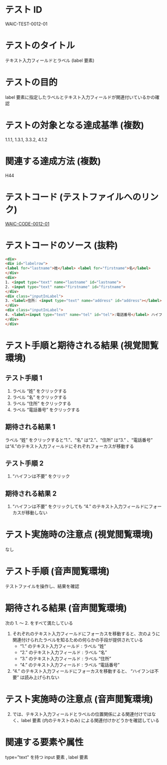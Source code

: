 # テスト ID

WAIC-TEST-0012-01

# テストのタイトル

テキスト入力フィールドとラベル (label 要素)

# テストの目的

label 要素に指定したラベルとテキスト入力フィールドが関連付いているかの確認

# テストの対象となる達成基準 (複数)

1.1.1, 1.3.1, 3.3.2, 4.1.2

# 関連する達成方法 (複数)

H44

# テストコード (テストファイルへのリンク)

[WAIC-CODE-0012-01](https://waic.github.io/as_test/WAIC-CODE/WAIC-CODE-0012-01.html)

# テストコードのソース (抜粋)

```html
<div>
<div id="labelrow">
<label for="lastname">姓</label> <label for="firstname">名</label> 
</div>
<div>
1. <input type="text" name="lastname" id="lastname">
2. <input type="text" name="firstname" id="firstname">
</div>
<div class="inputInLabel">
3. <label>住所: <input type="text" name="address" id="address"></label>
</div>
<div class="inputInLabel">
4. <label><input type="text" name="tel" id="tel">:電話番号</label> ハイフンは不要
</div>
</div>

```

# テスト手順と期待される結果 (視覚閲覧環境)

## テスト手順 1

1. ラベル “姓” をクリックする
2. ラベル “名” をクリックする
3. ラベル “住所” をクリックする
4. ラベル “電話番号” をクリックする

## 期待される結果 1

ラベル “姓” をクリックすると“1.”、“名” は“2.”、“住所” は“3.” 、“電話番号” は“4.”のテキスト入力フィールドにそれぞれフォーカスが移動する

## テスト手順 2

1. “ハイフンは不要” をクリック

## 期待される結果 2

1. “ハイフンは不要” をクリックしても “4.” のテキスト入力フィールドにフォーカスが移動しない

# テスト実施時の注意点 (視覚閲覧環境)

なし

# テスト手順 (音声閲覧環境)

テストファイルを操作し、結果を確認

# 期待される結果 (音声閲覧環境)

次の 1. 〜 2. をすべて満たしている

1. それぞれのテキスト入力フィールドにフォーカスを移動すると、次のように関連付けられたラベルを知るための何らかの手段が提供されている
    - “1.” のテキスト入力フィールド : ラベル “姓”  
    - “2.” のテキスト入力フィールド : ラベル “名”  
    - “3.” のテキスト入力フィールド : ラベル “住所”  
    - “4.” のテキスト入力フィールド : ラベル “電話番号”
2. “4.” のテキスト入力フィールドにフォーカスを移動すると、 “ハイフンは不要” は読み上げられない

# テスト実施時の注意点 (音声閲覧環境)

2. では、テキスト入力フィールドとラベルの位置関係による関連付けではなく、label 要素 (内のテキストのみ) による関連付けかどうかを確認している

# 関連する要素や属性

type="text" を持つ input 要素 , label 要素
